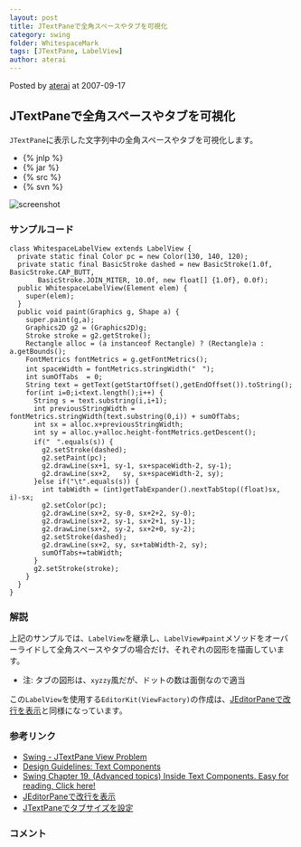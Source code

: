 ```yaml
---
layout: post
title: JTextPaneで全角スペースやタブを可視化
category: swing
folder: WhitespaceMark
tags: [JTextPane, LabelView]
author: aterai
---
```


Posted by [aterai](http://terai.xrea.jp/aterai.html) at 2007-09-17

## JTextPaneで全角スペースやタブを可視化
`JTextPane`に表示した文字列中の全角スペースやタブを可視化します。

- {% jnlp %}
- {% jar %}
- {% src %}
- {% svn %}

<!-- dummy comment line for breaking list -->

![screenshot](https://lh6.ggpht.com/_9Z4BYR88imo/TQTWpb1ogMI/AAAAAAAAApk/3IWJ2qvvECo/s800/WhitespaceMark.png)

### サンプルコード
<pre class="prettyprint"><code>class WhitespaceLabelView extends LabelView {
  private static final Color pc = new Color(130, 140, 120);
  private static final BasicStroke dashed = new BasicStroke(1.0f, BasicStroke.CAP_BUTT,
       BasicStroke.JOIN_MITER, 10.0f, new float[] {1.0f}, 0.0f);
  public WhitespaceLabelView(Element elem) {
    super(elem);
  }
  public void paint(Graphics g, Shape a) {
    super.paint(g,a);
    Graphics2D g2 = (Graphics2D)g;
    Stroke stroke = g2.getStroke();
    Rectangle alloc = (a instanceof Rectangle) ? (Rectangle)a : a.getBounds();
    FontMetrics fontMetrics = g.getFontMetrics();
    int spaceWidth = fontMetrics.stringWidth("　");
    int sumOfTabs  = 0;
    String text = getText(getStartOffset(),getEndOffset()).toString();
    for(int i=0;i&lt;text.length();i++) {
      String s = text.substring(i,i+1);
      int previousStringWidth = fontMetrics.stringWidth(text.substring(0,i)) + sumOfTabs;
      int sx = alloc.x+previousStringWidth;
      int sy = alloc.y+alloc.height-fontMetrics.getDescent();
      if("　".equals(s)) {
        g2.setStroke(dashed);
        g2.setPaint(pc);
        g2.drawLine(sx+1, sy-1, sx+spaceWidth-2, sy-1);
        g2.drawLine(sx+2,   sy, sx+spaceWidth-2, sy);
      }else if("\t".equals(s)) {
        int tabWidth = (int)getTabExpander().nextTabStop((float)sx, i)-sx;
        g2.setColor(pc);
        g2.drawLine(sx+2, sy-0, sx+2+2, sy-0);
        g2.drawLine(sx+2, sy-1, sx+2+1, sy-1);
        g2.drawLine(sx+2, sy-2, sx+2+0, sy-2);
        g2.setStroke(dashed);
        g2.drawLine(sx+2, sy, sx+tabWidth-2, sy);
        sumOfTabs+=tabWidth;
      }
      g2.setStroke(stroke);
    }
  }
}
</code></pre>

### 解説
上記のサンプルでは、`LabelView`を継承し、`LabelView#paint`メソッドをオーバーライドして全角スペースやタブの場合だけ、それぞれの図形を描画しています。

- 注: タブの図形は、`xyzzy`風だが、ドットの数は面倒なので適当

<!-- dummy comment line for breaking list -->

この`LabelView`を使用する`EditorKit(ViewFactory)`の作成は、[JEditorPaneで改行を表示](http://terai.xrea.jp/Swing/ParagraphMark.html)と同様になっています。

### 参考リンク
- [Swing - JTextPane View Problem](https://forums.oracle.com/thread/1374478)
- [Design Guidelines: Text Components](http://java.sun.com/products/jlf/ed1/dg/higo.htm)
- [Swing Chapter 19. (Advanced topics) Inside Text Components. Easy for reading, Click here!](http://www.javafaq.nu/java-book-30.html)
- [JEditorPaneで改行を表示](http://terai.xrea.jp/Swing/ParagraphMark.html)
- [JTextPaneでタブサイズを設定](http://terai.xrea.jp/Swing/TabSize.html)

<!-- dummy comment line for breaking list -->

### コメント

